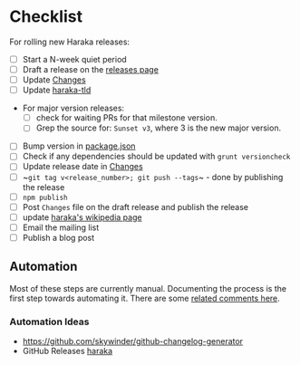 # Checklist

For rolling new Haraka releases:

- [ ] Start a N-week quiet period
- [ ] Draft a release on the [releases page](https://github.com/haraka/Haraka/releases)
- [ ] Update [Changes](Changes)
- [ ] Update [haraka-tld](https://github.com/haraka/haraka-tld)
- For major version releases:
    * [ ] check for waiting PRs for that milestone version.
    * [ ] Grep the source for: `Sunset v3`, where 3 is the new major version.
- [ ] Bump version in [package.json](https://github.com/haraka/Haraka/blob/master/package.json)
- [ ] Check if any dependencies should be updated with `grunt versioncheck`
- [ ] Update release date in [Changes](https://github.com/haraka/Haraka/blob/master/Changes)
- [ ] ~`git tag v<release_number>; git push --tags`~ - done by publishing the release
- [ ] `npm publish`
- [ ] Post `Changes` file on the draft release and publish the release 
- [ ] update [haraka's wikipedia page](https://en.wikipedia.org/wiki/Haraka_(software))
- [ ] Email the mailing list
- [ ] Publish a blog post

## Automation

Most of these steps are currently manual. Documenting the process is the first step towards automating it. There are some [related comments here](https://github.com/haraka/Haraka/pull/1468#issuecomment-220100505).

### Automation Ideas
* https://github.com/skywinder/github-changelog-generator
* GitHub Releases [haraka](https://github.com/haraka/Haraka/releases)
